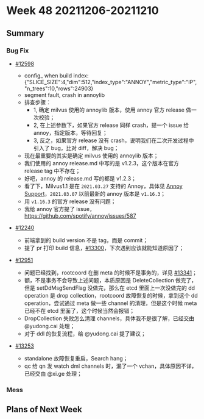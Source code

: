# Week 48 20211206-20211210

## Summary

### Bug Fix

- [#12598](https://github.com/milvus-io/milvus/issues/12598)
	- config_ when build index: {"SLICE_SIZE":4,"dim":512,"index_type":"ANNOY","metric_type":"IP","n_trees":10,"rows":24903}
	- segment fault, crash in annoylib
	- 排查步骤：
		- 1, 确定 milvus 使用的 annoylib 版本，使用 annoy 官方 release 做一次校验；
		- 2, 在上述参数下，如果官方 release 同样 crash，提一个 issue 给 annoy，指定版本，等待回复；
		- 3, 反之，如果官方 release 没有 crash，说明我们在二次开发过程中引入了 bug，比对 diff，解决 bug；
	- 现在最重要的其实是确定 milvus 使用的 annoylib 版本；
	- 我们使用的 annoy release.md 中写的是 v1.2.3，这个版本在官方 release tag 中不存在；
	- 好吧，annoy 的 release.md 写的都是 v1.2.3；
	- 看了下，Milvus1.1 是在 `2021.03.27` 支持的 Annoy，具体见 [Annoy Support](https://github.com/milvus-io/milvus/commit/310d5d70bce99d59adefa0b983ce4a5aaf619da9#diff-8b6dfdf37d0bc08871dd9ab5ab1e640aaa90155e7f4f04af46f87e3db817342e)，`2021.03.07` 以前最新的 annoy 版本是 `v1.16.3`；
	- 用 `v1.16.3` 的官方 release 没有问题；
	- 我给 annoy 官方提了 issue，https://github.com/spotify/annoy/issues/587

- [#12240](https://github.com/milvus-io/milvus/issues/12240)
	- 前端拿到的 build version 不是 tag，而是 commit；
	- 提了 pr 打印 build 信息，[#13300](https://github.com/milvus-io/milvus/pull/13300)，下次遇到应该就能知道原因了；

- [#12951](https://github.com/milvus-io/milvus/issues/12951)
	- 问题已经找到，rootcoord 在删 meta 的时候不是事务的，详见 [#13341](https://github.com/milvus-io/milvus/issues/13341)；
	- 额，不是事务不会导致上述问题，本质原因是 DeleteCollection 做完了，但是 setDdMsgSendFlag 没做完，那么在 etcd 里面上一次没做完的 dd operation 是 drop collection，rootcoord 故障恢复的时候，拿到这个 dd operation，尝试通过 meta 做一些 channel 的清理，但是这个时候 meta 已经不在 etcd 里面了，这个时候当然会报错；
	- DropCollection 失败怎么清理 channels，具体我不是很了解，已经交由 @yudong.cai 处理；
	- 对于 ddl 的恢复流程，给 @yudong.cai 提了建议；

- [#13253](https://github.com/milvus-io/milvus/issues/13253)
	- standalone 故障恢复重启，Search hang；
	- qc 给 qn 发 watch dml channels 时，漏了一个 vchan，具体原因不详，已经交由 @xi.ge 处理；


### Mess

## Plans of Next Week
